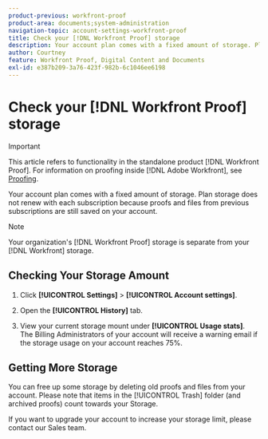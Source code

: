 ```yaml
---
product-previous: workfront-proof
product-area: documents;system-administration
navigation-topic: account-settings-workfront-proof
title: Check your [!DNL Workfront Proof] storage
description: Your account plan comes with a fixed amount of storage. Plan storage does not renew with each subscription because proofs and files from previous subscriptions are still saved on your account.
author: Courtney
feature: Workfront Proof, Digital Content and Documents
exl-id: e387b209-3a76-423f-982b-6c1046ee6198
---
```

# Check your [!DNL Workfront Proof] storage

>[!IMPORTANT]
>
>This article refers to functionality in the standalone product [!DNL Workfront Proof]. For information on proofing inside [!DNL Adobe Workfront], see [Proofing](../../../review-and-approve-work/proofing/proofing.md).

Your account plan comes with a fixed amount of storage. Plan storage does not renew with each subscription because proofs and files from previous subscriptions are still saved on your account.

>[!NOTE]
>
>Your organization's [!DNL Workfront Proof] storage is separate from your [!DNL Workfront] storage.

## Checking Your Storage Amount

1. Click **[!UICONTROL Settings]** > **[!UICONTROL Account settings]**.

1. Open the **[!UICONTROL History]** tab.
1. View your current storage mount under **[!UICONTROL Usage stats]**.\
   The Billing Administrators of your account will receive a warning email if the storage usage on your account reaches 75%.

## Getting More Storage

You can free up some storage by deleting old proofs and files from your account. Please note that items in the [!UICONTROL Trash] folder (and archived proofs) count towards your Storage. 

If you want to upgrade your account to increase your storage limit, please contact our Sales team.
